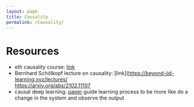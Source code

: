 ```yaml
---
layout: page
title: Causality
permalink: /Causality/
---
```


# Resources
- eth causality course: [link](https://stat.ethz.ch/lectures/ss21/causality.php#course_materials)
- Bernhard Schölkopf lecture on causality: [link](https://beyond-iid-learning.xyz/lectures/   
https://arxiv.org/abs/2102.11107
- causal deep learning: [paper](https://arxiv.org/abs/2102.11107) guide learning process to be more like do a change in the system and observe the output